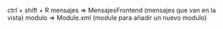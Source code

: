 ctrl + shift + R 
    mensajes => MensajesFrontend (mensajes que van en la vista)
    modulo => Module.xml (module para añadir un nuevo modulo)